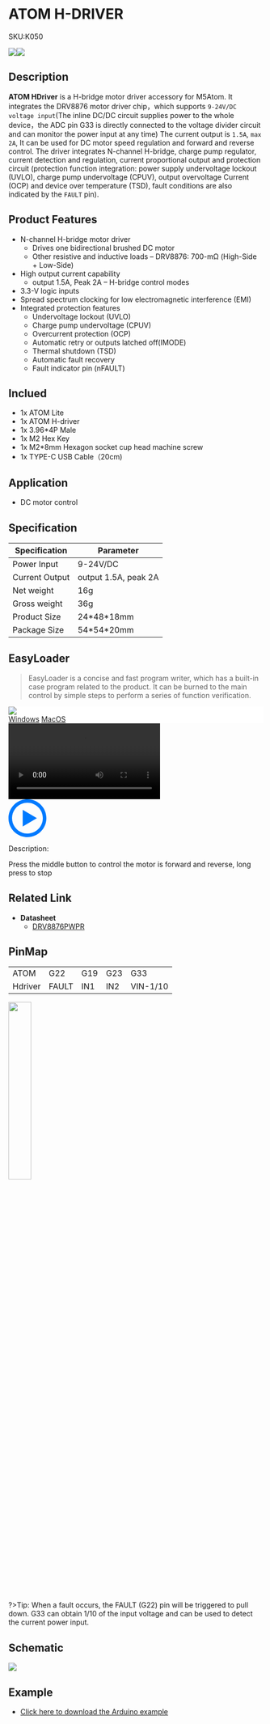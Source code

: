 # ATOM H-DRIVER

<el-tag effect="plain">SKU:K050</el-talg>

<div class="product_pic"><img src="assets/img/product_pics/atom_base/atom_hdriver/atom_hdriver_01.webp"><img src="assets/img/product_pics/atom_base/atom_hdriver/atom_hdriver_02.webp"></div>

## Description

**ATOM HDriver** is a H-bridge motor driver accessory for M5Atom. It integrates the DRV8876 motor driver chip，which supports `9-24V/DC voltage input`(The inline DC/DC circuit supplies power to the whole device，the ADC pin G33 is directly connected to the voltage divider circuit and can monitor the power input at any time) The current output is `1.5A`, `max 2A`, It can be used for DC motor speed regulation and forward and reverse control. The driver integrates N-channel H-bridge, charge pump regulator, current detection and regulation, current proportional output and protection circuit (protection function integration: power supply undervoltage lockout (UVLO), charge pump undervoltage (CPUV), output overvoltage Current (OCP) and device over temperature (TSD), fault conditions are also indicated by the `FAULT` pin).

## Product Features

- N-channel H-bridge motor driver
    * Drives one bidirectional brushed DC motor
    * Other resistive and inductive loads
– DRV8876: 700-mΩ (High-Side + Low-Side)
- High output current capability
    * output 1.5A, Peak 2A
– H-bridge control modes
- 3.3-V logic inputs
- Spread spectrum clocking for low electromagnetic interference (EMI)
- Integrated protection features
    * Undervoltage lockout (UVLO)
    * Charge pump undervoltage (CPUV)
    * Overcurrent protection (OCP)
    * Automatic retry or outputs latched off(IMODE)
    * Thermal shutdown (TSD)
    * Automatic fault recovery
    * Fault indicator pin (nFAULT)

## Inclued

- 1x ATOM Lite
- 1x ATOM H-driver
- 1x 3.96*4P Male
- 1x M2 Hex Key
- 1x M2*8mm Hexagon socket cup head machine screw
- 1x TYPE-C USB Cable（20cm)

## Application

- DC motor control

## Specification

<table class="table-1">
    <thead>
    <tr>
        <th>Specification</th>
        <th>Parameter</th>
    </tr>
    </thead>
    <tbody>
        <tr>
            <td>Power Input</td>
            <td>9-24V/DC</td>
        </tr>
        <tr>
            <td>Current Output</td>
            <td>output 1.5A, peak 2A</td>
        </tr>
        <tr>
            <td>Net weight</td>
            <td>16g</td>
        </tr>
        <tr>
            <td>Gross weight</td>
            <td>36g</td>
        </tr>
        <tr>
            <td>Product Size</td>
            <td>24*48*18mm</td>
        </tr>
        <tr>
            <td>Package Size</td>
            <td>54*54*20mm</td>
        </tr>
     </tbody>
</table>

## EasyLoader

>EasyLoader is a concise and fast program writer, which has a built-in case program related to the product. It can be burned to the main control by simple steps to perform a series of function verification. 

<div class="easyloader-box">
    <div style="background-color:white;">
        <div><img src="https://m5stack.oss-cn-shenzhen.aliyuncs.com/image/easyloader_intro.webp"></div>
        <div class="easyloader-btn">
            <a href="https://m5stack.oss-cn-shenzhen.aliyuncs.com/EasyLoader/Windows/ATOM_BASE/EasyLoader_Atom_Hdriver.exe">Windows</a>
            <a href="https://m5stack.oss-cn-shenzhen.aliyuncs.com/EasyLoader/MacOS/ATOM_BASE/EasyLoader_ATOM_Hdriver.dmg">MacOS</a>
            <!-- <a>Linux</a>
            <a>MacOS</a> -->
        </div>
    </div>
    <div>
        <video id="example_video" controls>
            <source src="https://m5stack.oss-cn-shenzhen.aliyuncs.com/video/Product_example_video/AtomBase/ATOM_HDRIVER.mp4" type="video/mp4">
        </video>
        <div class="easyloader-mask">
        <a>
            <svg id="play-btn" t="1583228776634" class="icon" viewBox="0 0 1024 1024" version="1.1" xmlns="http://www.w3.org/2000/svg" p-id="4152" width="75" height="75"><path d="M512 0C229.216 0 0 229.216 0 512s229.216 512 512 512 512-229.216 512-512S794.784 0 512 0z m0 928C282.24 928 96 741.76 96 512S282.24 96 512 96s416 186.24 416 416-186.24 416-416 416zM384 288l384 224-384 224z" p-id="4153" fill="#007aff"></path></svg></a>
            <p>Description:</p>
            <p>Press the middle button to control the motor is forward and reverse, long press to stop</p>
        </div>
    </div>
</div>

## Related Link

-  **Datasheet** 
    - [DRV8876PWPR](https://m5stack.oss-cn-shenzhen.aliyuncs.com/resource/docs/datasheet/atombase/atom_hdriver/C575551_DRV8876PWPR_2020-06-01.PDF)

## PinMap

<table>
 <tr><td>ATOM</td><td>G22</td><td>G19</td><td>G23</td><td>G33</td></tr>
 <tr><td>Hdriver</td><td>FAULT</td><td>IN1</td><td>IN2</td><td>VIN-1/10</td></tr>
</table>

<img src="assets/img/product_pics/atom_base/atom_hdriver/atom_hdriver_03.webp" width="30%">

?>Tip: When a fault occurs, the FAULT (G22) pin will be triggered to pull down. G33 can obtain 1/10 of the input voltage and can be used to detect the current power input.

## Schematic

<img src="assets/img/product_pics/atom_base/atom_hdriver/atom_hdriver_sch.webp">

## Example

- [Click here to download the Arduino example](https://github.com/m5stack/M5Atom/tree/master/examples/ATOM_BASE/ATOM_Hdriver)


<script>

   var purchase_link = 'https://m5stack.com/products/atom-h-bridge-driver-kit-drv8876';

   anchor_search(purchase_link);
   scrollFunc();

</script>
